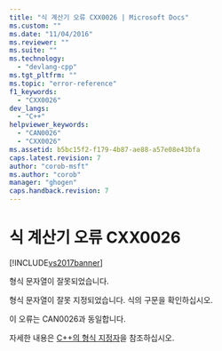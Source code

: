 ```yaml
---
title: "식 계산기 오류 CXX0026 | Microsoft Docs"
ms.custom: ""
ms.date: "11/04/2016"
ms.reviewer: ""
ms.suite: ""
ms.technology: 
  - "devlang-cpp"
ms.tgt_pltfrm: ""
ms.topic: "error-reference"
f1_keywords: 
  - "CXX0026"
dev_langs: 
  - "C++"
helpviewer_keywords: 
  - "CAN0026"
  - "CXX0026"
ms.assetid: b5bc15f2-f179-4b87-ae88-a57e08e43bfa
caps.latest.revision: 7
author: "corob-msft"
ms.author: "corob"
manager: "ghogen"
caps.handback.revision: 7
---
```

# 식 계산기 오류 CXX0026
[!INCLUDE[vs2017banner](../../assembler/inline/includes/vs2017banner.md)]

형식 문자열이 잘못되었습니다.  
  
 형식 문자열이 잘못 지정되었습니다.  식의 구문을 확인하십시오.  
  
 이 오류는 CAN0026과 동일합니다.  
  
 자세한 내용은 [C\+\+의 형식 지정자](../Topic/Format%20Specifiers%20in%20C++.md)을 참조하십시오.